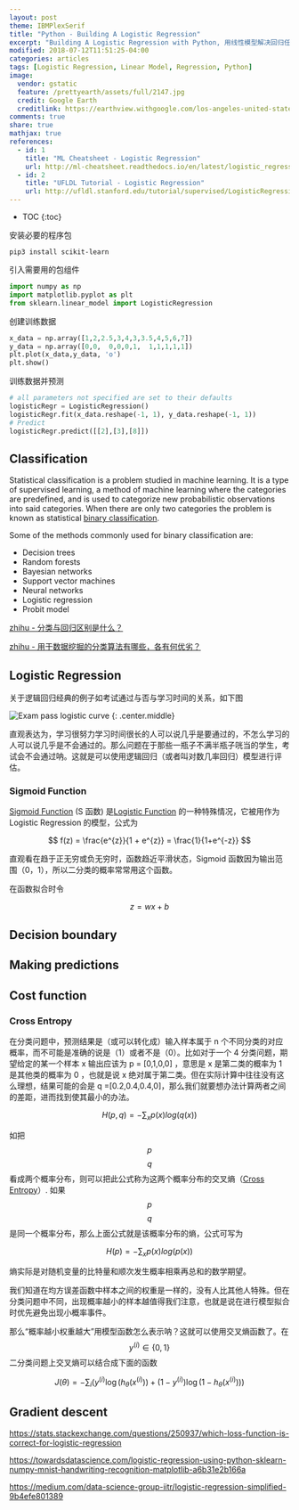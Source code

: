 ```yaml
---
layout: post
theme: IBMPlexSerif
title: "Python - Building A Logistic Regression"
excerpt: "Building A Logistic Regression with Python, 用线性模型解决回归任务中的二分类任务"
modified: 2018-07-12T11:51:25-04:00
categories: articles
tags: [Logistic Regression, Linear Model, Regression, Python]
image:
  vendor: gstatic
  feature: /prettyearth/assets/full/2147.jpg
  credit: Google Earth
  creditlink: https://earthview.withgoogle.com/los-angeles-united-states-2147
comments: true
share: true
mathjax: true
references:
  - id: 1
    title: "ML Cheatsheet - Logistic Regression"
    url: http://ml-cheatsheet.readthedocs.io/en/latest/logistic_regression.html
  - id: 2
    title: "UFLDL Tutorial - Logistic Regression"
    url: http://ufldl.stanford.edu/tutorial/supervised/LogisticRegression/
---
```


* TOC
{:toc}

安装必要的程序包
```
pip3 install scikit-learn
```

引入需要用的包组件
```python
import numpy as np
import matplotlib.pyplot as plt
from sklearn.linear_model import LogisticRegression
```

创建训练数据
```python
x_data = np.array([1,2,2.5,3,4,3,3.5,4,5,6,7])
y_data = np.array([0,0,  0,0,0,1,  1,1,1,1,1])
plt.plot(x_data,y_data, 'o')
plt.show()
```

训练数据并预测
```python
# all parameters not specified are set to their defaults
logisticRegr = LogisticRegression()
logisticRegr.fit(x_data.reshape(-1, 1), y_data.reshape(-1, 1))
# Predict
logisticRegr.predict([[2],[3],[8]])
```

## Classification

Statistical classification is a problem studied in machine learning. It is a type of supervised learning, a method of machine learning where the categories are predefined, and is used to categorize new probabilistic observations into said categories. When there are only two categories the problem is known as statistical [binary classification](https://en.wikipedia.org/wiki/Binary_classification).

Some of the methods commonly used for binary classification are:

* Decision trees
* Random forests
* Bayesian networks
* Support vector machines
* Neural networks
* Logistic regression
* Probit model

[zhihu - 分类与回归区别是什么？](https://www.zhihu.com/question/21329754)

[zhihu - 用于数据挖掘的分类算法有哪些，各有何优劣？](https://www.zhihu.com/question/24169940)

## Logistic Regression

关于逻辑回归经典的例子如考试通过与否与学习时间的关系，如下图

![Exam pass logistic curve](https://upload.wikimedia.org/wikipedia/commons/6/6d/Exam_pass_logistic_curve.jpeg)
{: .center.middle}

直观表达为，学习很努力学习时间很长的人可以说几乎是要通过的，不怎么学习的人可以说几乎是不会通过的。那么问题在于那些一瓶子不满半瓶子咣当的学生，考试会不会通过呐。这就是可以使用逻辑回归（或者叫对数几率回归）模型进行评估。

### Sigmoid Function

[Sigmoid Function][wiki/Sigmoid_function] (S 函数) 是[Logistic Function][wiki/Logistic_function] 的一种特殊情况，它被用作为 Logistic Regression 的模型，公式为

$$ f(z) = \frac{e^{z}}{1 + e^{z}} = \frac{1}{1+e^{-z}} $$

直观看在趋于正无穷或负无穷时，函数趋近平滑状态，Sigmoid 函数因为输出范围（0，1），所以二分类的概率常常用这个函数。

在函数拟合时令

$$ z = wx + b $$

## Decision boundary

## Making predictions

## Cost function

### Cross Entropy

在分类问题中，预测结果是（或可以转化成）输入样本属于 n 个不同分类的对应概率，而不可能是准确的说是（1）或者不是（0）。比如对于一个 4 分类问题，期望给定的某一个样本 x 输出应该为 p = [0,1,0,0] ，意思是 x 是第二类的概率为 1 是其他类的概率为 0 ，也就是说 x 绝对属于第二类。但在实际计算中往往没有这么理想，结果可能的会是 q =[0.2,0.4,0.4,0]，那么我们就要想办法计算两者之间的差距，进而找到使其最小的办法。

$$H(p,q) = -\sum_x p(x)log(q(x))$$

如把 $$p$$ $$q$$ 看成两个概率分布，则可以把此公式称为这两个概率分布的交叉熵（[Cross Entropy][wiki/Cross_entropy]）.
如果 $$p$$ $$q$$ 是同一个概率分布，那么上面公式就是该概率分布的熵，公式可写为

$$H(p) = -\sum_x p(x)log(p(x))$$

熵实际是对随机变量的比特量和顺次发生概率相乘再总和的数学期望。

我们知道在均方误差函数中样本之间的权重是一样的，没有人比其他人特殊。但在分类问题中不同，出现概率越小的样本越值得我们注意，也就是说在进行模型拟合时优先避免出现小概率事件。

那么“概率越小权重越大”用模型函数怎么表示呐？这就可以使用交叉熵函数了。在 $$y^{(i)} \in \{0,1\}$$ 二分类问题上交叉熵可以结合成下面的函数

$$J(\theta) = - \sum_i \left(y^{(i)} \log( h_\theta(x^{(i)}) ) + (1 - y^{(i)}) \log( 1 - h_\theta(x^{(i)}) ) \right)$$

## Gradient descent

https://stats.stackexchange.com/questions/250937/which-loss-function-is-correct-for-logistic-regression

https://towardsdatascience.com/logistic-regression-using-python-sklearn-numpy-mnist-handwriting-recognition-matplotlib-a6b31e2b166a

https://medium.com/data-science-group-iitr/logistic-regression-simplified-9b4efe801389


[wiki/Logistic_regression]:https://en.wikipedia.org/wiki/Logistic_regression
[wiki/Sigmoid_function]:https://en.wikipedia.org/wiki/Sigmoid_function
[wiki/Logistic_function]:https://en.wikipedia.org/wiki/Logistic_function
[wiki/Cross_entropy]:https://en.wikipedia.org/wiki/Cross_entropy
[wiki/Logarithm]:https://en.wikipedia.org/wiki/Logarithm